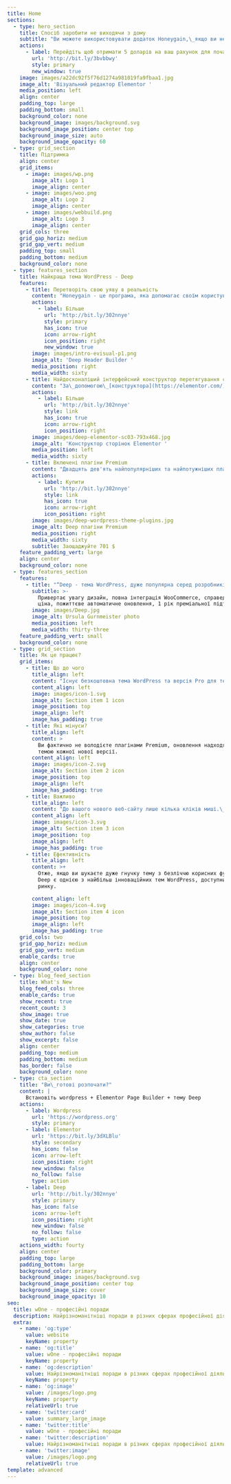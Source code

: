 ```yaml
---
title: Home
sections:
  - type: hero_section
    title: Спосіб заробити не виходячи з дому
    subtitle: "Ви можете використовувати додаток Honeygain,\_якщо ви не проти поділитися своїми інтернетом у фоновому режимі вашого пристрою, ви навіть не повинні помічати, що Honeygain працює.\_Встановіть програму honeygain на свій пристрій Android або Windows."
    actions:
      - label: Перейдіть щоб отримати 5 доларів на ваш рахунок для початку
        url: 'http://bit.ly/3bvbbwy'
        style: primary
        new_window: true
    image: images/a22dc92f5f76d1274a981019fa9fbaa1.jpg
    image_alt: 'Візуальний редактор Elementor '
    media_position: left
    align: center
    padding_top: large
    padding_bottom: small
    background_color: none
    background_image: images/background.svg
    background_image_position: center top
    background_image_size: auto
    background_image_opacity: 60
  - type: grid_section
    title: Підтримка
    align: center
    grid_items:
      - image: images/wp.png
        image_alt: Logo 1
        image_align: center
      - image: images/woo.png
        image_alt: Logo 2
        image_align: center
      - image: images/webbuild.png
        image_alt: Logo 3
        image_align: center
    grid_cols: three
    grid_gap_horiz: medium
    grid_gap_vert: medium
    padding_top: small
    padding_bottom: medium
    background_color: none
  - type: features_section
    title: Найкраща тема WordPress - Deep
    features:
      - title: Перетворіть свою уяву в реальність
        content: "Honeygain - це програма, яка допомагає своїм користувачам заробляти гроші в інтернеті, ділячись своїм інтернет-з’єднанням.\_Тепер люди можуть повністю розкрити свої невикористані тарифні плани та не залишати невикористані дані позаду!\_Це справді пасивний дохід.\n"
        actions:
          - label: Більше
            url: 'http://bit.ly/302nnye'
            style: primary
            has_icon: true
            icon: arrow-right
            icon_position: right
            new_window: true
        image: images/intro-evisual-p1.png
        image_alt: 'Deep Header Builder '
        media_position: right
        media_width: sixty
      - title: Найдосконаліший інтерфейсний конструктор перетягування сторінок
        content: "За\_допомогою\_[конструктора](https://elementor.com/)\_сторінок\_[**Elementor**\_](https://elementor.com/)ви можете редагувати сторінку та одночасно бачити, як вона точно виглядає.\_Elementor має живий дизайн та вбудоване редагування, тому весь процес написання та проектування виконується безпосередньо на сторінці.\_Тема Elementor у межах Deep має унікальні особливості.\_Ви маєте доступ до всіх шорткодів теми Deep як віджети Elementor, і ви можете легко створити всі демонстрації Deep за допомогою Elementor.\n"
        actions:
          - label: Більше
            url: 'http://bit.ly/302nnye'
            style: link
            has_icon: true
            icon: arrow-right
            icon_position: right
        image: images/deep-elementor-sc03-793x468.jpg
        image_alt: 'Конструктор сторінок Elementor '
        media_position: left
        media_width: sixty
      - title: Включені плагіни Premium
        content: "Двадцять дев'ять найпопулярніших та найпотужніших плагінів преміум-класу на суму $ 701  включені до теми Deep.\_Все готово: почати!\_Cписок доступних плагінів:\n\n*   WPBakery Page Builder\n\n*   King Composer Pro\n\n*   Slider Revolution\n\n*   Element Pack for Elementor\n\n*   WordPress GDPR\n\n*   Ultimate Add-ons\n\n*   The Grid\n\n*   LayerSlider\n\n*   ACF Pro\n\n*   Real Media Library\n\n*   JetElements\n\n*   JetMenu\n\n*   JetBlog\n\n*   JetTabs\n\n*   JetReviews\n\n*   JetWooBiulder\n\n*   JetBlocks\n\n*   JetEngine\n\n*   JetTricks\n\n*   JetPopup\n\n*   WP Domain Checker...\n"
        actions:
          - label: Купити
            url: 'http://bit.ly/302nnye'
            style: link
            has_icon: true
            icon: arrow-right
            icon_position: right
        image: images/deep-wordpress-theme-plugins.jpg
        image_alt: Deep плагіни Premium
        media_position: right
        media_width: sixty
        subtitle: Заощаджуйте 701 $
    feature_padding_vert: large
    align: center
    background_color: none
  - type: features_section
    features:
      - title: "“Deep - тема WordPress, дуже популярна серед розробників та звичайних користувачів.\_”"
        subtitle: >-
          Привертає увагу дизайн, повна інтеграція WooCommerce, справедлива
          ціна, пожиттєве автоматичне оновлення, 1 рік преміальної підтримки
        image: images/Deep.jpg
        image_alt: Ursula Gurnmeister photo
        media_position: left
        media_width: thirty-three
    feature_padding_vert: small
    background_color: none
  - type: grid_section
    title: Як це працює?
    grid_items:
      - title: Що до чого
        title_align: left
        content: "Існує безкоштовна тема WordPress та версія Pro для теми Deep.\_Він поставляється з понад **100** демонстраційними версіями, **500+** попередньо розробленими сторінками та **27+** преміум-плагінами.\n"
        content_align: left
        image: images/icon-1.svg
        image_alt: Section item 1 icon
        image_position: top
        image_align: left
        image_has_padding: true
      - title: Які мінуси?
        title_align: left
        content: >
          Ви фактично не володієте плагінами Premium, оновлення надходять лише з
          темою кожної нової версії.
        content_align: left
        image: images/icon-2.svg
        image_alt: Section item 2 icon
        image_position: top
        image_align: left
        image_has_padding: true
      - title: Важливо
        title_align: left
        content: "До вашого нового веб-сайту лише кілька кліків миші.\_Використовуючи Elementor Page Builder та Visual Page Builder, ви можете швидко створити власний веб-сайт.\_\n"
        content_align: left
        image: images/icon-3.svg
        image_alt: Section item 3 icon
        image_position: top
        image_align: left
        image_has_padding: true
      - title: Ефективність
        title_align: left
        content: >+
          Отже, якщо ви шукаєте дуже гнучку тему з безліччю корисних функцій,
          Deep є однією з найбільш інноваційних тем WordPress, доступних на
          ринку. 

        content_align: left
        image: images/icon-4.svg
        image_alt: Section item 4 icon
        image_position: top
        image_align: left
        image_has_padding: true
    grid_cols: two
    grid_gap_horiz: medium
    grid_gap_vert: medium
    enable_cards: true
    align: center
    background_color: none
  - type: blog_feed_section
    title: What's New
    blog_feed_cols: three
    enable_cards: true
    show_recent: true
    recent_count: 3
    show_image: true
    show_date: true
    show_categories: true
    show_author: false
    show_excerpt: false
    align: center
    padding_top: medium
    padding_bottom: medium
    has_border: false
    background_color: none
  - type: cta_section
    title: "Ви\_готові розпочати?"
    content: |
      Встановіть wordpress + Elementor Page Builder + тему Deep
    actions:
      - label: Wordpress
        url: 'https://wordpress.org'
        style: primary
      - label: Elementor
        url: 'https://bit.ly/3dXLBlu'
        style: secondary
        has_icon: false
        icon: arrow-left
        icon_position: right
        new_window: false
        no_follow: false
        type: action
      - label: Deep
        url: 'http://bit.ly/302nnye'
        style: primary
        has_icon: false
        icon: arrow-left
        icon_position: right
        new_window: false
        no_follow: false
        type: action
    actions_width: fourty
    align: center
    padding_top: large
    padding_bottom: large
    background_color: primary
    background_image: images/background.svg
    background_image_position: center top
    background_image_size: cover
    background_image_opacity: 10
seo:
  title: wOne - професійні поради
  description: Найрізноманітніші поради в різних сферах професійної діяльності
  extra:
    - name: 'og:type'
      value: website
      keyName: property
    - name: 'og:title'
      value: wOne - професійні поради
      keyName: property
    - name: 'og:description'
      value: Найрізноманітніші поради в різних сферах професійної діяльності
      keyName: property
    - name: 'og:image'
      value: /images/logo.png
      keyName: property
      relativeUrl: true
    - name: 'twitter:card'
      value: summary_large_image
    - name: 'twitter:title'
      value: wOne - професійні поради
    - name: 'twitter:description'
      value: Найрізноманітніші поради в різних сферах професійної діяльності
    - name: 'twitter:image'
      value: /images/logo.png
      relativeUrl: true
template: advanced
---
```

